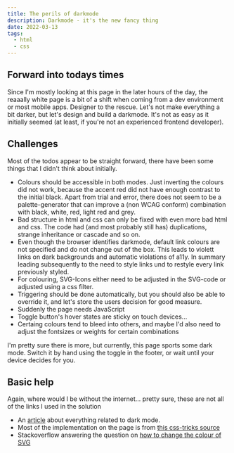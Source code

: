 ```yaml
---
title: The perils of darkmode
description: Darkmode - it's the new fancy thing
date: 2022-03-13
tags:
  - html
  - css
---
```


## Forward into todays times

Since I'm mostly looking at this page in the later hours of the day, the reaaally white page is a bit of a shift when coming from a dev environment or most mobile apps. Designer to the rescue. Let's not make everything a bit darker, but let's design and build a darkmode.
It's not as easy as it initially seemed (at least, if you're not an experienced frontend developer). 

## Challenges
Most of the todos appear to be straight forward, there have been some things that I didn't think about initially. 
- Colours should be accessible in both modes. Just inverting the colours did not work, because the accent red did not have enough contrast to the initial black. Apart from trial and error, there does not seem to be a palette-generator that can improve a (non WCAG conform) combination with black, white, red, light red and grey. 
- Bad structure in html and css can only be fixed with even more bad html and css. The code had (and most probably still has) duplications, strange inheritance or cascade and so on.
- Even though the browser identifies darkmode, default link colours are not specified and do not change out of the box. This leads to violett links on dark backgrounds and automatic violations of a11y. In summary leading subsequently to the need to style links und to restyle every link previously styled.
- For colouring, SVG-Icons either need to be adjusted in the SVG-code or adjusted using a css filter.   
- Triggering should be done automatically, but you should also be able to override it, and let's store the users decision for good measure. 
- Suddenly the page needs JavaScript
- Toggle button's hover states are sticky on touch devices...
- Certaing colours tend to bleed into others, and maybe I'd also need to adjust the fontsizes or weights for certain combinations

I'm pretty sure there is more, but currently, this page sports some dark mode. Switch it by hand using the toggle in the footer, or wait until your device decides for you. 

## Basic help
Again, where would I be without the internet... pretty sure, these are not all of the links I used in the solution
- An [article](https://web.dev/prefers-color-scheme/) about everything related to dark mode.
- Most of the implementation on the page is from [this css-tricks source](https://css-tricks.com/a-complete-guide-to-dark-mode-on-the-web/)
- Stackoverflow answering the question on [how to change the colour of SVG](https://stackoverflow.com/questions/22252472/how-to-change-the-color-of-an-svg-element)